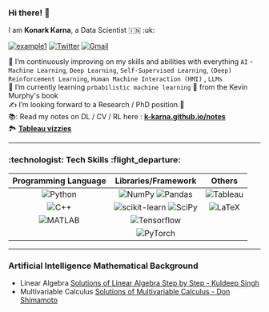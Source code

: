<h3 align = "left"> Hi there! 👋 </h3>
<p align = 'left'>I am <b>Konark Karna</b>, a Data Scientist 🇮🇳 :uk:</p>
<div align="left">

  <a href="https://linkedin.com/in/k-karna">![example1](https://img.shields.io/badge/linkedin-%230077B5.svg?style=for-the-badge&logo=linkedin&logoColor=white)</a>
  <a href="https://twitter.com/konarkkarna">![Twitter](https://img.shields.io/badge/Twitter-%231DA1F2.svg?style=for-the-badge&logo=Twitter&logoColor=white)</a>
  <a href="mailto:konarkkarna1@gmail.com">![Gmail](https://img.shields.io/badge/Gmail-D14836?style=for-the-badge&logo=gmail&logoColor=white)</a>

</div>


🔭 I’m continuously improving on my skills and abilities with everything `AI` - ``Machine Learning``, ``Deep Learning``, ``Self-Supervised Learning``, ``(Deep) Reinforcement Learning``, ``Human Machine Interaction (HMI)`` ,  ``LLMs``<br> 
🌱 I’m currently learning ``prbabilistic machine learning`` :robot: from the Kevin Murphy's book <br>
:writing_hand: I’m looking forward to a Research / PhD position.:crossed_fingers: <br>
📚: Read my notes on DL / CV / RL here : [**k-karna.github.io/notes**](https://k-karna.github.io/notes.html) <br>
:national_park: [**Tableau vizzies**](https://public.tableau.com/app/profile/konark.karna#!/) <br>

---


<h3> :technologist: Tech Skills :flight_departure:</h3>


| Programming Language | Libraries/Framework    | Others   |
| :-----: | :---: | :---: |
| ![Python](https://img.shields.io/badge/python-3670A0?style=for-the-badge&logo=python&logoColor=ffdd54) | ![NumPy](https://img.shields.io/badge/numpy-%23013243.svg?style=for-the-badge&logo=numpy&logoColor=white) ![Pandas](https://img.shields.io/badge/pandas-%23150458.svg?style=for-the-badge&logo=pandas&logoColor=white)| ![Tableau](https://img.shields.io/badge/Tableau-E97627?style=for-the-badge&logo=Tableau&logoColor=white) | 
| ![C++](https://img.shields.io/badge/c++-%2300599C.svg?style=for-the-badge&logo=c%2B%2B&logoColor=white) | ![scikit-learn](https://img.shields.io/badge/scikit--learn-%23F7931E.svg?style=for-the-badge&logo=scikit-learn&logoColor=white) ![SciPy](https://img.shields.io/badge/SciPy-%230C55A5.svg?style=for-the-badge&logo=scipy&logoColor=%white)| ![LaTeX](https://img.shields.io/badge/latex-%23008080.svg?style=for-the-badge&logo=latex&logoColor=white) |
| ![MATLAB](https://img.shields.io/badge/MATLAB-100000?style=for-the-badge&logo=MATLAB&logoColor=white&labelColor=black&color=170C0C) | ![Tensorflow](https://img.shields.io/badge/TensorFlow-FF6F00?style=for-the-badge&logo=tensorflow&logoColor=white) | |
| | ![PyTorch](https://img.shields.io/badge/PyTorch-%23EE4C2C.svg?style=for-the-badge&logo=PyTorch&logoColor=white) |


---
<h3>Artificial Intelligence Mathematical Background</h3>

- Linear Algebra [Solutions of Linear Algebra Step by Step - Kuldeep Singh](https://github.com/k-karna/linalg)<br>
- Multivariable Calculus [Solutions of Multivariable Calculus - Don Shimamoto](https://github.com/k-karna/multivariable_calculus)<br>

